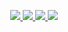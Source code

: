 <p align="center">

  <a href="https://github.com/villaflor/taboola-sdk/actions/workflows/test.yml">
    <img src="https://img.shields.io/github/workflow/status/villaflor/taboola-sdk/Test">
  </a>
  <a href="https://github.com/villaflor/taboola-sdk/blob/main/LICENSE">
    <img src="https://img.shields.io/github/license/villaflor/taboola-sdk.svg?style=flat">
  </a>
  <a href="https://packagist.org/packages/villaflor/taboola-sdk">
    <img src="https://img.shields.io/packagist/php-v/villaflor/taboola-sdk">
  </a>
  <a href="https://packagist.org/packages/villaflor/taboola-sdk">
    <img src="https://img.shields.io/packagist/v/villaflor/taboola-sdk">
  </a>
</p>